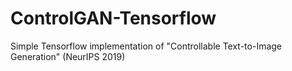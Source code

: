 # ControlGAN-Tensorflow
Simple Tensorflow implementation of "Controllable Text-to-Image Generation" (NeurIPS 2019)
